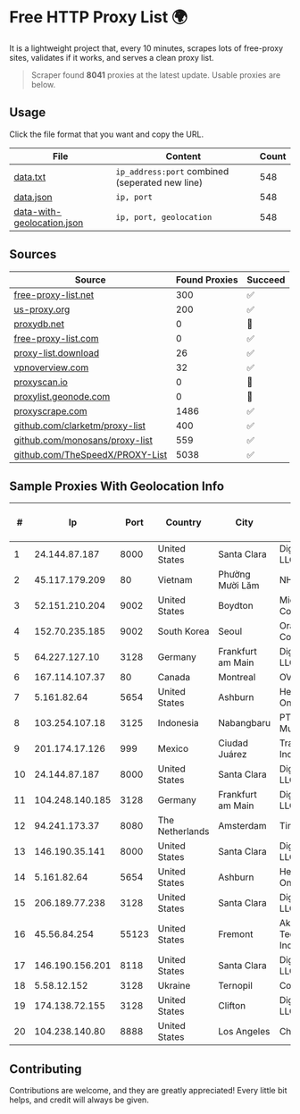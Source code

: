 
# Free HTTP Proxy List 🌍

It is a lightweight project that, every 10 minutes, scrapes lots of free-proxy sites, validates if it works, and serves a clean proxy list.


> Scraper found **8041** proxies at the latest update. Usable proxies are below.

## Usage

Click the file format that you want and copy the URL.


|File|Content|Count|
|----|-------|-----|
|[data.txt](https://raw.githubusercontent.com/themiralay/Proxy-List-World/master/data.txt)|`ip_address:port` combined (seperated new line)|548|
|[data.json](https://raw.githubusercontent.com/themiralay/Proxy-List-World/master/data.json)|`ip, port`|548|
|[data-with-geolocation.json](https://raw.githubusercontent.com/themiralay/Proxy-List-World/master/data-with-geolocation.json)|`ip, port, geolocation`|548|

## Sources

|Source|Found Proxies|Succeed|
|------|-------------|-------|
|[free-proxy-list.net](https://free-proxy-list.net)|300|✅|
|[us-proxy.org](https://www.us-proxy.org)|200|✅|
|[proxydb.net](http://proxydb.net)|0|🚫|
|[free-proxy-list.com](https://free-proxy-list.com/?page=&port=&type%5B%5D=http&type%5B%5D=https&up_time=0&search=Search)|0|✅|
|[proxy-list.download](https://www.proxy-list.download/HTTP)|26|✅|
|[vpnoverview.com](https://vpnoverview.com/privacy/anonymous-browsing/free-proxy-servers)|32|✅|
|[proxyscan.io](https://www.proxyscan.io)|0|🚫|
|[proxylist.geonode.com](https://proxylist.geonode.com/api/proxy-list?limit=300&page=1&sort_by=lastChecked&sort_type=desc&protocols=http,https)|0|🚫|
|[proxyscrape.com](https://api.proxyscrape.com/v2/?request=displayproxies&protocol=http&timeout=10000&country=all&ssl=all&anonymity=all)|1486|✅|
|[github.com/clarketm/proxy-list](https://raw.githubusercontent.com/clarketm/proxy-list/master/proxy-list-raw.txt)|400|✅|
|[github.com/monosans/proxy-list](https://raw.githubusercontent.com/monosans/proxy-list/main/proxies/http.txt)|559|✅|
|[github.com/TheSpeedX/PROXY-List](https://raw.githubusercontent.com/TheSpeedX/PROXY-List/master/http.txt)|5038|✅|


## Sample Proxies With Geolocation Info

|#|Ip|Port|Country|City|Internet Service Provider|
|-|--|----|-------|----|-------------------------|
|1|24.144.87.187|8000|United States|Santa Clara|DigitalOcean, LLC|
|2|45.117.179.209|80|Vietnam|Phường Mười Lăm|NHANHOA|
|3|52.151.210.204|9002|United States|Boydton|Microsoft Corporation|
|4|152.70.235.185|9002|South Korea|Seoul|Oracle Corporation|
|5|64.227.127.10|3128|Germany|Frankfurt am Main|DigitalOcean, LLC|
|6|167.114.107.37|80|Canada|Montreal|OVH SAS|
|7|5.161.82.64|5654|United States|Ashburn|Hetzner Online GmbH|
|8|103.254.107.18|3125|Indonesia|Nabangbaru|PT Giga Patra Multimedia|
|9|201.174.17.126|999|Mexico|Ciudad Juárez|Transtelco Inc|
|10|24.144.87.187|8000|United States|Santa Clara|DigitalOcean, LLC|
|11|104.248.140.185|3128|Germany|Frankfurt am Main|DigitalOcean, LLC|
|12|94.241.173.37|8080|The Netherlands|Amsterdam|TimeWeb Ltd.|
|13|146.190.35.141|8000|United States|Santa Clara|DigitalOcean, LLC|
|14|5.161.82.64|5654|United States|Ashburn|Hetzner Online GmbH|
|15|206.189.77.238|3128|United States|Santa Clara|DigitalOcean, LLC|
|16|45.56.84.254|55123|United States|Fremont|Akamai Technologies, Inc.|
|17|146.190.156.201|8118|United States|Santa Clara|DigitalOcean, LLC|
|18|5.58.12.152|3128|Ukraine|Ternopil|Columbus|
|19|174.138.72.155|3128|United States|Clifton|DigitalOcean, LLC|
|20|104.238.140.80|8888|United States|Los Angeles|Choopa|



## Contributing

Contributions are welcome, and they are greatly appreciated! Every
little bit helps, and credit will always be given.


